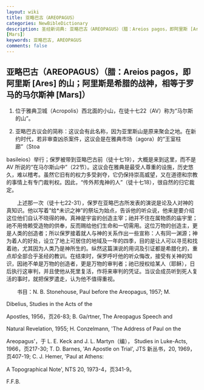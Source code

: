 ```yaml
---
layout: wiki
title: 亚略巴古（AREOPAGUS）
categories: NewBibleDictionary
description: 圣经新词典: 亚略巴古（AREOPAGUS）（腊：Areios pagos，即阿里斯 [Ares] 的山；阿里斯是希腊的战神，相等于罗马的马尔斯神
[Mars]）
keywords: 亚略巴古, AREOPAGUS
comments: false
---
```


## 亚略巴古（AREOPAGUS）（腊：Areios pagos，即阿里斯 [Ares] 的山；阿里斯是希腊的战神，相等于罗马的马尔斯神 [Mars]）

1. 位于雅典卫城（Acropolis）西北面的小山，在徒十七22（AV）称为“马尔斯的山”。

2. 亚略巴古议会的简称：这议会有此名称，因为亚里斯山是原来聚会之地。在新约时代，若非审查凶杀案件，这议会是在雅典市场（agora）的“王室柱廊”（Stoa

basileios）举行；保罗被带到亚略巴古前（徒十七19），大概是来到这里，而不是 AV 所说的“在马尔斯山中”（22节）。这议会在雅典是最受人尊重的设施，历史悠久，难以稽考。虽然它旧有的权力多受剥夺，它仍保持崇高威望，又在道德和宗教的事情上有专门裁判权。因此，“传外邦鬼神的人”（徒十七18），很自然的归它裁定。

 　　上述那一次（徒十七22-31），保罗在亚略巴古所发表的演说是论及人对神的真知识。他以写着“给*未识之神”的祭坛为始点，告诉他的听众说，他来是要介绍这位他们自认不晓得的神。真神是宇宙的创造主宰；祂并不住在属物质的庙宇里；祂不用倚赖受造物的供奉，反而赐给他们生命和一切需用。这位万物的创造主，更是人类的创造者；所以保罗接着就人与神的关系作出一些宣称：人有同一渊源；神为着人的好处，设立了地上可居住的地域及一年的四季，目的是让人可以寻觅和找着祂，尤其因为人类乃是神所生的。纵然这篇演说的用词及引证都是希腊化的，重点却全部合乎圣经的教训。在结束时，保罗呼吁他的听众悔改，接受有关神的知识，因祂不单是万物的创造者，更是万物的审判者；祂已授权给某人（耶稣），日后执行这审判，并且使他从死里复活，作将来审判的凭证。当议会成员听到死人复活的事时，就把保罗遣走，认为他不值得重视。

　　书目：N. B. Stonehouse, Paul before the Areopagus, 1957; M.

Dibelius, Studies in the Acts of the

Apostles, 1956，页26-83; B. Ga/rtner, The Areopagus Speech and

Natural Revelation, 1955; H. Conzelmann, 'The Address of Paul on the

Areopagus'，于 L. E. Keck and J. L. Martyn（编）， Studies in Luke-Acts, 1966，页217-30; T. D. Barnes, 'An Apostle on Trial', JTS 新丛书，20, 1969，页407-19; C. J. Hemer, 'Paul at Athens:

A Topographical Note', NTS 20, 1973-4，页341-9。

F.F.B.






